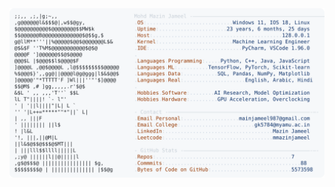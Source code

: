 <picture>
  <source srcset="https://raw.githubusercontent.com/mmazinjameel/mmazinjameel/main/dark_mode.svg?v=1748578518" media="(prefers-color-scheme: dark)">
  <img src="https://raw.githubusercontent.com/mmazinjameel/mmazinjameel/main/light_mode.svg?v=1748578518">
</picture>
